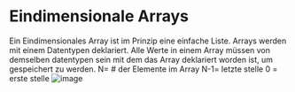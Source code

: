 # Eindimensionale Arrays

Ein Eindimensionales Array ist im Prinzip eine einfache Liste. Arrays werden mit einem Datentypen deklariert. Alle Werte in einem Array müssen von demselben datentypen sein mit dem das Array deklariert worden ist, um gespeichert zu werden.
N= # der Elemente im Array
N-1= letzte stelle
0 = erste stelle
![image](https://user-images.githubusercontent.com/114598243/200887709-e98ae7e1-75a6-4205-b930-abe301140cfd.png)

